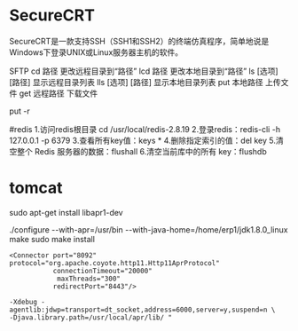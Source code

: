 # SecureCRT
SecureCRT是一款支持SSH（SSH1和SSH2）的终端仿真程序，简单地说是Windows下登录UNIX或Linux服务器主机的软件。

SFTP
cd 路径                        更改远程目录到“路径” 
lcd 路径                       更改本地目录到“路径” 
ls [选项] [路径]               显示远程目录列表 
lls [选项] [路径]              显示本地目录列表 
put 本地路径                   上传文件 
get 远程路径                   下载文件 

put -r

#redis
1.访问redis根目录    cd  /usr/local/redis-2.8.19
2.登录redis：redis-cli -h 127.0.0.1 -p 6379
3.查看所有key值：keys *
4.删除指定索引的值：del key
5.清空整个 Redis 服务器的数据：flushall 
6.清空当前库中的所有 key：flushdb 

# tomcat 
sudo apt-get install libapr1-dev


./configure --with-apr=/usr/bin --with-java-home=/home/erp1/jdk1.8.0_linux
make
sudo make install

    <Connector port="8092" protocol="org.apache.coyote.http11.Http11AprProtocol"
               connectionTimeout="20000"
                maxThreads="300"
               redirectPort="8443"/>
	
	-Xdebug -agentlib:jdwp=transport=dt_socket,address=6000,server=y,suspend=n \
	-Djava.library.path=/usr/local/apr/lib/ "
